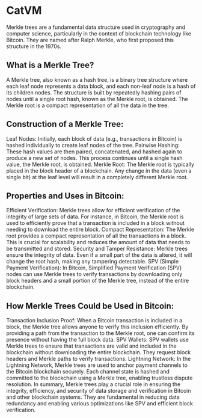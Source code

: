 # CatVM


Merkle trees are a fundamental data structure used in cryptography and computer science, particularly in the context of blockchain technology like Bitcoin. They are named after Ralph Merkle, who first proposed this structure in the 1970s.

## What is a Merkle Tree?
A Merkle tree, also known as a hash tree, is a binary tree structure where each leaf node represents a data block, and each non-leaf node is a hash of its children nodes. The structure is built by repeatedly hashing pairs of nodes until a single root hash, known as the Merkle root, is obtained. The Merkle root is a compact representation of all the data in the tree.

## Construction of a Merkle Tree:
Leaf Nodes: Initially, each block of data (e.g., transactions in Bitcoin) is hashed individually to create leaf nodes of the tree.
Pairwise Hashing: These hash values are then paired, concatenated, and hashed again to produce a new set of nodes. This process continues until a single hash value, the Merkle root, is obtained.
Merkle Root: The Merkle root is typically placed in the block header of a blockchain. Any change in the data (even a single bit) at the leaf level will result in a completely different Merkle root.
## Properties and Uses in Bitcoin:
Efficient Verification: Merkle trees allow for efficient verification of the integrity of large sets of data. For instance, in Bitcoin, the Merkle root is used to efficiently prove that a transaction is included in a block without needing to download the entire block.
Compact Representation: The Merkle root provides a compact representation of all the transactions in a block. This is crucial for scalability and reduces the amount of data that needs to be transmitted and stored.
Security and Tamper Resistance: Merkle trees ensure the integrity of data. Even if a small part of the data is altered, it will change the root hash, making any tampering detectable.
SPV (Simple Payment Verification): In Bitcoin, Simplified Payment Verification (SPV) nodes can use Merkle trees to verify transactions by downloading only block headers and a small portion of the Merkle tree, instead of the entire blockchain.
## How Merkle Trees Could be Used in Bitcoin:
Transaction Inclusion Proof: When a Bitcoin transaction is included in a block, the Merkle tree allows anyone to verify this inclusion efficiently. By providing a path from the transaction to the Merkle root, one can confirm its presence without having the full block data.
SPV Wallets: SPV wallets use Merkle trees to ensure that transactions are valid and included in the blockchain without downloading the entire blockchain. They request block headers and Merkle paths to verify transactions.
Lightning Network: In the Lightning Network, Merkle trees are used to anchor payment channels to the Bitcoin blockchain securely. Each channel state is hashed and committed to the blockchain using a Merkle tree, enabling trustless dispute resolution.
In summary, Merkle trees play a crucial role in ensuring the integrity, efficiency, and security of data storage and verification in Bitcoin and other blockchain systems. They are fundamental in reducing data redundancy and enabling various optimizations like SPV and efficient block verification.
